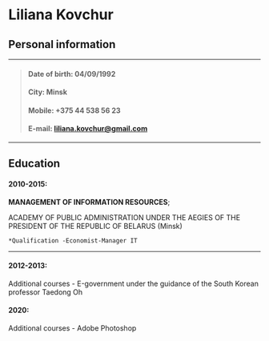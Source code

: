 Liliana Kovchur
========================


## Personal information

-------------------     -------------------
> #### Date of birth:     04/09/1992   
> #### City:              Minsk   
> #### Mobile:            +375 44 538 56 23   
> #### E-mail:            liliana.kovchur@gmail.com
-------------------     -------------------
Education
---------

#### 2010-2015:  

**MANAGEMENT OF INFORMATION RESOURCES**;

ACADEMY OF PUBLIC ADMINISTRATION UNDER THE AEGIES OF THE PRESIDENT OF THE REPUBLIC OF BELARUS  (Minsk)

    *Qualification -Economist-Manager IT

****

#### 2012-2013: 
Additional courses - Е-government  under the guidance of the South Korean professor Taedong Oh

#### 2020: 
Additional courses - Adobe Photoshop
 

